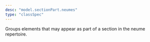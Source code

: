 ```yaml
---
desc: "model.sectionPart.neumes"
type: "classSpec"
---
```


Groups elements that may appear as part of a section in the neume repertoire.